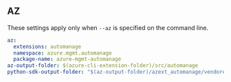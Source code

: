 ## AZ

These settings apply only when `--az` is specified on the command line.

``` yaml $(az)
az:
  extensions: automanage
  namespace: azure.mgmt.automanage
  package-name: azure-mgmt-automanage
az-output-folder: $(azure-cli-extension-folder)/src/automanage
python-sdk-output-folder: "$(az-output-folder)/azext_automanage/vendored_sdks/automanage"
```